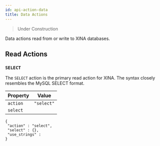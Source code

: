 ```yaml
---
id: api-action-data
title: Data Actions
---
```


> Under Construction

Data actions read from or write to XINA databases.

## Read Actions

### `SELECT`

The `SELECT` action is the primary read action for XINA. The syntax closely resembles the MySQL SELECT format.

| Property | Value         |
|----------|---------------|
| `action` | `"select"`    |
| `select` | 

```
{
 "action" : "select",
 "select" : {},
 "use_strings" : 
}
```